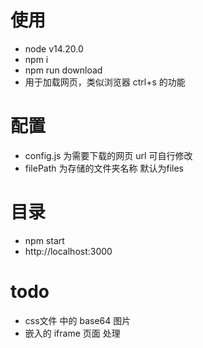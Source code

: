 # 使用
- node v14.20.0
- npm i
- npm run download
- 用于加载网页，类似浏览器 ctrl+s 的功能
# 配置
- config.js 为需要下载的网页 url 可自行修改
- filePath 为存储的文件夹名称 默认为files
# 目录
- npm start
- http://localhost:3000
# todo
  - css文件 中的 base64 图片
  - 嵌入的 iframe 页面 处理
